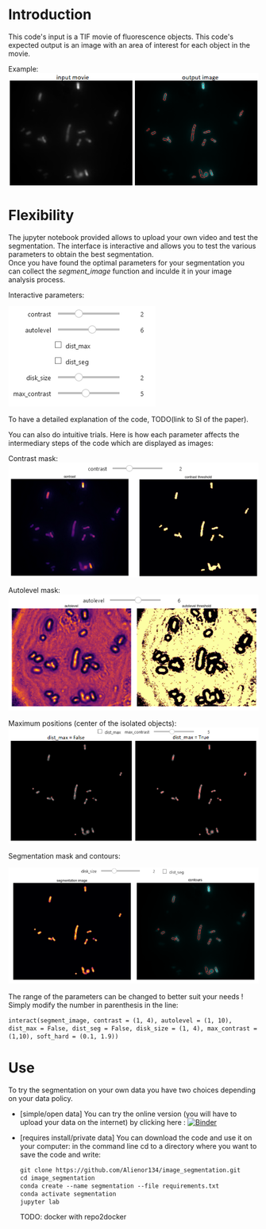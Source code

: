 # Introduction

This code's input is a TIF movie of fluorescence objects. 
This code's expected output is an image with an area of interest for each object in the movie.

Example: 
![image](images/contours.png)

# Flexibility

The jupyter notebook provided allows to upload your own video and test the segmentation. The interface is interactive and allows you to test the various parameters to obtain the best segmentation.  
Once you have found the optimal parameters for your segmentation you can collect the *segment_image* function and inculde it in your image analysis process.

Interactive parameters: 

![widget](images/widget.png)

To have a detailed explanation of the code, TODO(link to SI of the paper).

You can also do intuitive trials. Here is how each parameter affects the intermediary steps of the code which are displayed as images:   

Contrast mask:   
![contrast](images/contrast.png)
  

Autolevel mask:   
![autolevel](images/autolevel.png)
  

Maximum positions (center of the isolated objects):  
![maximum](images/dist_max.png)
  

Segmentation mask and contours:  

![segmentation](images/watershed.png)
  

The range of the parameters can be changed to better suit your needs !
Simply modify the number in parenthesis in the line: 

```
interact(segment_image, contrast = (1, 4), autolevel = (1, 10), dist_max = False, dist_seg = False, disk_size = (1, 4), max_contrast = (1,10), soft_hard = (0.1, 1.9))
```



# Use

To try the segmentation on your own data you have two choices depending on your data policy. 
- [simple/open data] You can try the online version (you will have to upload your data on the internet) by clicking here :  [![Binder](https://mybinder.org/badge_logo.svg)](https://mybinder.org/v2/gh/Alienor134/image_segmentation/main?urlpath=lab)

- [requires install/private data] You can download the code and use it on your computer: 
in the command line cd to a directory where you want to save the code and write:
  ```
  git clone https://github.com/Alienor134/image_segmentation.git
  cd image_segmentation
  conda create --name segmentation --file requirements.txt
  conda activate segmentation
  jupyter lab
  ```

  TODO: docker with repo2docker


